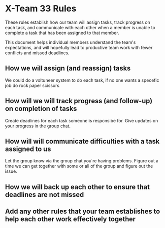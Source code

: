 # X-Team 33 Rules

These rules establish how our team will assign tasks,
track progress on each task, and communicate with each other 
when a member is unable to complete a task that has been assigned to that member.

This document helps individual members understand the team's expectations,
and will hopefully lead to productive team work with fewer conflicts
and missed deadlines.

## How we will assign (and reassign) tasks
We could do a voltuneer system to do each task, if no one wants a specefic job do rock paper scissors.


## How will we will track progress (and follow-up) on completion of tasks
Create deadlines for each task someone is responsibe for. Give updates on your progress in the group chat.


## How will will communicate difficulties with a task assigned to us
Let the group know via the group chat you're having problems. Figure out a time we can get together with some or all of the group and
figure out the issue.


## How we will back up each other to ensure that deadlines are not missed



## Add any other rules that your team establishes to help each other work effectively together



